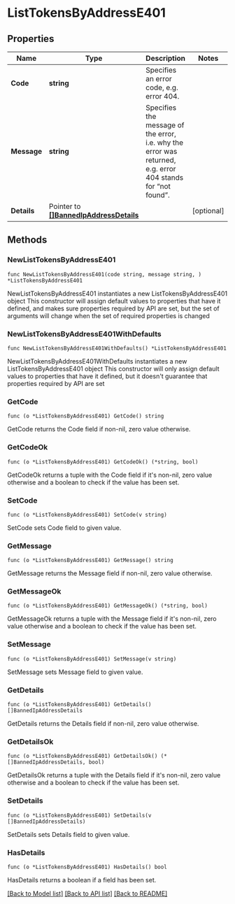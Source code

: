 # ListTokensByAddressE401

## Properties

Name | Type | Description | Notes
------------ | ------------- | ------------- | -------------
**Code** | **string** | Specifies an error code, e.g. error 404. | 
**Message** | **string** | Specifies the message of the error, i.e. why the error was returned, e.g. error 404 stands for “not found”. | 
**Details** | Pointer to [**[]BannedIpAddressDetails**](BannedIpAddressDetails.md) |  | [optional] 

## Methods

### NewListTokensByAddressE401

`func NewListTokensByAddressE401(code string, message string, ) *ListTokensByAddressE401`

NewListTokensByAddressE401 instantiates a new ListTokensByAddressE401 object
This constructor will assign default values to properties that have it defined,
and makes sure properties required by API are set, but the set of arguments
will change when the set of required properties is changed

### NewListTokensByAddressE401WithDefaults

`func NewListTokensByAddressE401WithDefaults() *ListTokensByAddressE401`

NewListTokensByAddressE401WithDefaults instantiates a new ListTokensByAddressE401 object
This constructor will only assign default values to properties that have it defined,
but it doesn't guarantee that properties required by API are set

### GetCode

`func (o *ListTokensByAddressE401) GetCode() string`

GetCode returns the Code field if non-nil, zero value otherwise.

### GetCodeOk

`func (o *ListTokensByAddressE401) GetCodeOk() (*string, bool)`

GetCodeOk returns a tuple with the Code field if it's non-nil, zero value otherwise
and a boolean to check if the value has been set.

### SetCode

`func (o *ListTokensByAddressE401) SetCode(v string)`

SetCode sets Code field to given value.


### GetMessage

`func (o *ListTokensByAddressE401) GetMessage() string`

GetMessage returns the Message field if non-nil, zero value otherwise.

### GetMessageOk

`func (o *ListTokensByAddressE401) GetMessageOk() (*string, bool)`

GetMessageOk returns a tuple with the Message field if it's non-nil, zero value otherwise
and a boolean to check if the value has been set.

### SetMessage

`func (o *ListTokensByAddressE401) SetMessage(v string)`

SetMessage sets Message field to given value.


### GetDetails

`func (o *ListTokensByAddressE401) GetDetails() []BannedIpAddressDetails`

GetDetails returns the Details field if non-nil, zero value otherwise.

### GetDetailsOk

`func (o *ListTokensByAddressE401) GetDetailsOk() (*[]BannedIpAddressDetails, bool)`

GetDetailsOk returns a tuple with the Details field if it's non-nil, zero value otherwise
and a boolean to check if the value has been set.

### SetDetails

`func (o *ListTokensByAddressE401) SetDetails(v []BannedIpAddressDetails)`

SetDetails sets Details field to given value.

### HasDetails

`func (o *ListTokensByAddressE401) HasDetails() bool`

HasDetails returns a boolean if a field has been set.


[[Back to Model list]](../README.md#documentation-for-models) [[Back to API list]](../README.md#documentation-for-api-endpoints) [[Back to README]](../README.md)



